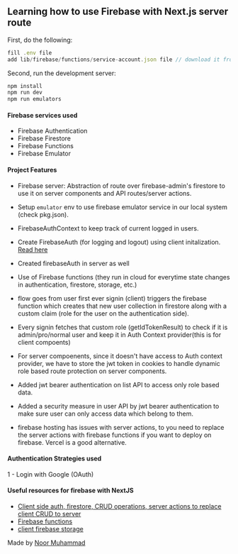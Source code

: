 ## Learning how to use Firebase with Next.js server route

First, do the following:

```js
fill .env file
add lib/firebase/functions/service-account.json file // download it from your firebase project setting -> service account

```

Second, run the development server:

```bash
npm install
npm run dev
npm run emulators
```

#### Firebase services used

- Firebase Authentication
- Firebase Firestore
- Firebase Functions
- Firebase Emulator

#### Project Features

- Firebase server: Abstraction of route over firebase-admin's firestore to use it on server components and API routes/server actions.
- Setup `emulator` env to use firebase emulator service in our local system (check pkg.json).
- FirebaseAuthContext to keep track of current logged in users.
- Create FirebaseAuth (for logging and logout) using client initalization. [Read here](https://stackoverflow.com/a/42966170)
- Created firebaseAuth in server as well
- Use of Firebase functions (they run in cloud for everytime state changes in authentication, firestore, storage, etc.)
- flow goes from user first ever signin (client) triggers the firebase function which creates that new user collection in firestore along with a custom claim (role for the user on the authentication side).
- Every signin fetches that custom role (getIdTokenResult) to check if it is admin/pro/normal user and keep it in Auth Context provider(this is for client compoents)
- For server compoenents, since it doesn't have access to Auth context provider, we have to store the jwt token in cookies to handle dynamic role based route protection on server components.
- Added jwt bearer authentication on list API to access only role based data.
- Added a security measure in user API by jwt bearer authentication to make sure user can only access data which belong to them.

- firebase hosting has issues with server actions, to you need to replace the server actions with firebase functions if you want to deploy on firebase. Vercel is a good alternative.

#### Authentication Strategies used

1 - Login with Google (OAuth)

#### Useful resources for firebase with NextJS

- [Client side auth, firestore, CRUD operations, server actions to replace client CRUD to server](https://www.youtube.com/watch?v=C3iYBxO8Iao)
- [Firebase functions](https://www.youtube.com/watch?v=A77JMPOdMdc)
- [client firebase storage](https://www.youtube.com/watch?v=hrlmbRo1iOQ)

Made by [Noor Muhammad](https://www.linkedin.com/in/connectwithnoor)
